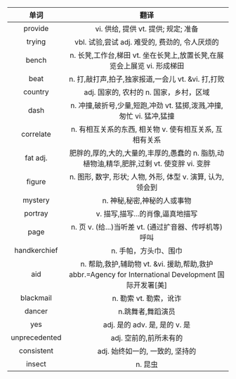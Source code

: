 单词|翻译  
|:--:|:--:|  
provide	|vi. 供给, 提供 vt. 提供; 规定; 准备
trying	|vbl. 试验,尝试 adj. 难受的, 费劲的, 令人厌烦的
bench	|n. 长凳,工作台,梯田 vt. 坐在长凳上,放置长凳,在展览会上展览 vi. 形成梯田
beat	|n. 打,敲打声,拍子,独家报道,一会儿 vt. &vi. 打,打败
country	|adj. 国家的, 农村的 n. 国家，乡村，区域
dash	|n. 冲撞,破折号,少量,短跑,冲劲 vt. 猛掷,泼溅,冲撞,匆忙 vi. 猛冲,猛撞
correlate	|n. 有相互关系的东西, 相关物 v. 使有相互关系, 互相有关系
fat	adj. |肥胖的,厚的,大的,大量的,丰厚的,愚蠢的 n. 脂肪,动植物油,精华,肥胖,过剩 vt. 使变胖 vi. 变胖
figure	|n. 图形, 数字, 形状; 人物, 外形, 体型 v. 演算, 认为, 领会到
mystery	|n. 神秘,秘密,神秘的人或事物
portray	|v. 描写,描写...的肖像,逼真地描写
page	|n. 页 v. (给...)当听差 vt. (通过扩音器、传呼机等)呼叫
handkerchief	|n. 手帕，方头巾、围巾
aid	|n. 帮助,救护,辅助物 vt. &vi. 援助,帮助,救护 abbr.=Agency for International Development 国际开发署[美]
blackmail	|n. 勒索 vt. 勒索，讹诈
dancer	|n.跳舞者,舞蹈演员
yes	|adj. 是的 adv. 是, 是的 v. 是
unprecedented	|adj. 空前的,前所未有的
consistent	|adj. 始终如一的, 一致的, 坚持的
insect	|n. 昆虫
